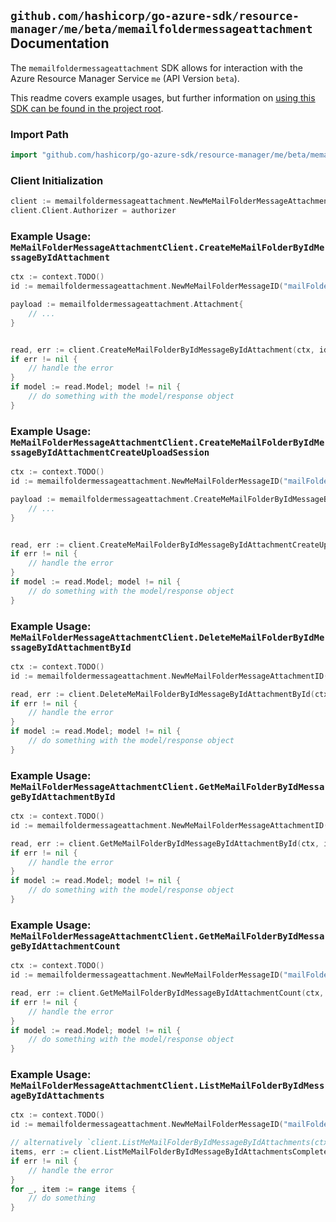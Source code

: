 
## `github.com/hashicorp/go-azure-sdk/resource-manager/me/beta/memailfoldermessageattachment` Documentation

The `memailfoldermessageattachment` SDK allows for interaction with the Azure Resource Manager Service `me` (API Version `beta`).

This readme covers example usages, but further information on [using this SDK can be found in the project root](https://github.com/hashicorp/go-azure-sdk/tree/main/docs).

### Import Path

```go
import "github.com/hashicorp/go-azure-sdk/resource-manager/me/beta/memailfoldermessageattachment"
```


### Client Initialization

```go
client := memailfoldermessageattachment.NewMeMailFolderMessageAttachmentClientWithBaseURI("https://management.azure.com")
client.Client.Authorizer = authorizer
```


### Example Usage: `MeMailFolderMessageAttachmentClient.CreateMeMailFolderByIdMessageByIdAttachment`

```go
ctx := context.TODO()
id := memailfoldermessageattachment.NewMeMailFolderMessageID("mailFolderIdValue", "messageIdValue")

payload := memailfoldermessageattachment.Attachment{
	// ...
}


read, err := client.CreateMeMailFolderByIdMessageByIdAttachment(ctx, id, payload)
if err != nil {
	// handle the error
}
if model := read.Model; model != nil {
	// do something with the model/response object
}
```


### Example Usage: `MeMailFolderMessageAttachmentClient.CreateMeMailFolderByIdMessageByIdAttachmentCreateUploadSession`

```go
ctx := context.TODO()
id := memailfoldermessageattachment.NewMeMailFolderMessageID("mailFolderIdValue", "messageIdValue")

payload := memailfoldermessageattachment.CreateMeMailFolderByIdMessageByIdAttachmentCreateUploadSessionRequest{
	// ...
}


read, err := client.CreateMeMailFolderByIdMessageByIdAttachmentCreateUploadSession(ctx, id, payload)
if err != nil {
	// handle the error
}
if model := read.Model; model != nil {
	// do something with the model/response object
}
```


### Example Usage: `MeMailFolderMessageAttachmentClient.DeleteMeMailFolderByIdMessageByIdAttachmentById`

```go
ctx := context.TODO()
id := memailfoldermessageattachment.NewMeMailFolderMessageAttachmentID("mailFolderIdValue", "messageIdValue", "attachmentIdValue")

read, err := client.DeleteMeMailFolderByIdMessageByIdAttachmentById(ctx, id)
if err != nil {
	// handle the error
}
if model := read.Model; model != nil {
	// do something with the model/response object
}
```


### Example Usage: `MeMailFolderMessageAttachmentClient.GetMeMailFolderByIdMessageByIdAttachmentById`

```go
ctx := context.TODO()
id := memailfoldermessageattachment.NewMeMailFolderMessageAttachmentID("mailFolderIdValue", "messageIdValue", "attachmentIdValue")

read, err := client.GetMeMailFolderByIdMessageByIdAttachmentById(ctx, id)
if err != nil {
	// handle the error
}
if model := read.Model; model != nil {
	// do something with the model/response object
}
```


### Example Usage: `MeMailFolderMessageAttachmentClient.GetMeMailFolderByIdMessageByIdAttachmentCount`

```go
ctx := context.TODO()
id := memailfoldermessageattachment.NewMeMailFolderMessageID("mailFolderIdValue", "messageIdValue")

read, err := client.GetMeMailFolderByIdMessageByIdAttachmentCount(ctx, id)
if err != nil {
	// handle the error
}
if model := read.Model; model != nil {
	// do something with the model/response object
}
```


### Example Usage: `MeMailFolderMessageAttachmentClient.ListMeMailFolderByIdMessageByIdAttachments`

```go
ctx := context.TODO()
id := memailfoldermessageattachment.NewMeMailFolderMessageID("mailFolderIdValue", "messageIdValue")

// alternatively `client.ListMeMailFolderByIdMessageByIdAttachments(ctx, id)` can be used to do batched pagination
items, err := client.ListMeMailFolderByIdMessageByIdAttachmentsComplete(ctx, id)
if err != nil {
	// handle the error
}
for _, item := range items {
	// do something
}
```
